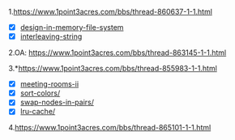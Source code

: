 1.https://www.1point3acres.com/bbs/thread-860637-1-1.html
- [x] [design-in-memory-file-system](https://leetcode.com/problems/design-in-memory-file-system/submissions/)
- [x] [interleaving-string](https://leetcode.com/problems/interleaving-string/)

2.OA: https://www.1point3acres.com/bbs/thread-863145-1-1.html

3.*https://www.1point3acres.com/bbs/thread-855983-1-1.html 
- [x] [meeting-rooms-ii](https://leetcode.com/problems/meeting-rooms-ii/)
- [x] [sort-colors/](https://leetcode.com/problems/sort-colors/)
- [x] [swap-nodes-in-pairs/](https://leetcode.com/problems/swap-nodes-in-pairs)
- [x] [lru-cache/](https://leetcode.com/problems/lru-cache/)

4.https://www.1point3acres.com/bbs/thread-865101-1-1.html